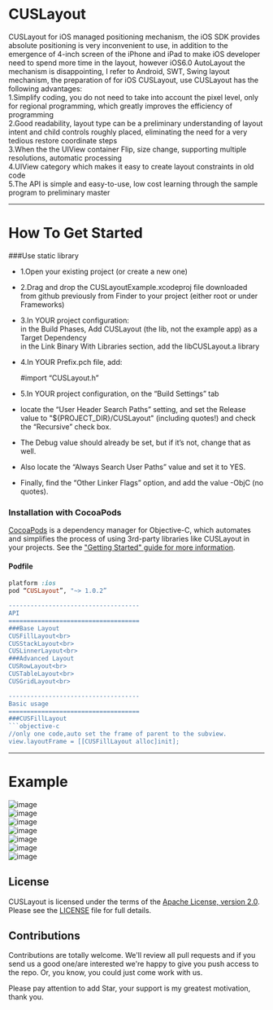 CUSLayout
=========
CUSLayout for iOS managed positioning mechanism, the iOS SDK provides absolute positioning is very inconvenient to use, in addition to the emergence of 4-inch screen of the iPhone and iPad to make iOS developer need to spend more time in the layout, however iOS6.0 AutoLayout the mechanism is disappointing, I refer to Android, SWT, Swing layout mechanism, the preparation of for iOS CUSLayout, use CUSLayout has the following advantages:<br>1.Simplify coding, you do not need to take into account the pixel level, only for regional programming, which greatly improves the efficiency of programming<br>2.Good readability, layout type can be a preliminary understanding of layout intent and child controls roughly placed, eliminating the need for a very tedious restore coordinate steps<br>3.When the the UIView container Flip, size change, supporting multiple resolutions, automatic processing<br>4.UIView category which makes it easy to create layout constraints in old code<br>5.The API is simple and easy-to-use, low cost learning through the sample program to preliminary master<br>

------------------------------------
How To Get Started
====================================
###Use static library
- 1.Open your existing project (or create a new one)
- 2.Drag and drop the CUSLayoutExample.xcodeproj file downloaded from github previously from Finder to your project (either root or under Frameworks)

- 3.In YOUR project configuration:<br>
in the Build Phases, Add CUSLayout (the lib, not the example app) as a Target Dependency<br>
in the Link Binary With Libraries section, add the libCUSLayout.a library<br>
- 4.In YOUR Prefix.pch file, add:

    \#import “CUSLayout.h”

- 5.In YOUR project configuration, on the “Build Settings” tab

- locate the “User Header Search Paths” setting, and set the Release value to "${PROJECT_DIR}/CUSLayout" (including quotes!) and check the “Recursive” check box.
- The Debug value should already be set, but if it’s not, change that as well.
- Also locate the “Always Search User Paths” value and set it to YES.
- Finally, find the “Other Linker Flags” option, and add the value -ObjC (no quotes).

### Installation with CocoaPods

[CocoaPods](http://cocoapods.org) is a dependency manager for Objective-C, which automates and simplifies the process of using 3rd-party libraries like CUSLayout in your projects. See the ["Getting Started" guide for more information](https://github.com/JJMM/CUSLayout/wiki/Getting-Started-with-CUSLayout).

#### Podfile

```ruby
platform :ios
pod “CUSLayout”, "~> 1.0.2”

------------------------------------
API
====================================
###Base Layout
CUSFillLayout<br>
CUSStackLayout<br>
CUSLinnerLayout<br>
###Advanced Layout
CUSRowLayout<br>
CUSTableLayout<br>
CUSGridLayout<br>

------------------------------------
Basic usage
====================================
###CUSFillLayout
```objective-c
//only one code,auto set the frame of parent to the subview.
view.layoutFrame = [[CUSFillLayout alloc]init];

```

------------------------------------
Example
====================================
![image](https://github.com/JJMM/CUSResources/raw/master/CUSLayout/FillLayout.jpg)<br>
![image](https://github.com/JJMM/CUSResources/raw/master/CUSLayout/StackLayout.jpg)<br>
![image](https://github.com/JJMM/CUSResources/raw/master/CUSLayout/LinnerLayout.jpg)<br>
![image](https://github.com/JJMM/CUSResources/raw/master/CUSLayout/RowLayout.jpg)<br>
![image](https://github.com/JJMM/CUSResources/raw/master/CUSLayout/TableLayout.jpg)<br>
![image](https://github.com/JJMM/CUSResources/raw/master/CUSLayout/GridLayout.jpg)<br>
![image](https://github.com/JJMM/CUSResources/raw/master/CUSLayout/LayoutManager.jpg)

## License
CUSLayout is licensed under the terms of the [Apache License, version 2.0](http://www.apache.org/licenses/LICENSE-2.0.html). Please see the [LICENSE](LICENSE) file for full details.

## Contributions

Contributions are totally welcome. We'll review all pull requests and if you send us a good one/are interested we're happy to give you push access to the repo. Or, you know, you could just come work with us.<br>

Please pay attention to add Star, your support is my greatest motivation, thank you.